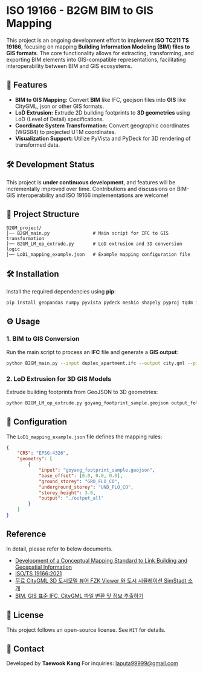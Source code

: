 # ISO 19166 - B2GM BIM to GIS Mapping

This project is an ongoing development effort to implement **ISO TC211 TS 19166**, focusing on mapping **Building Information Modeling (BIM) files to GIS formats**. The core functionality allows for extracting, transforming, and exporting BIM elements into GIS-compatible representations, facilitating interoperability between BIM and GIS ecosystems.

## 🚀 Features
- **BIM to GIS Mapping:** Convert **BIM** like IFC, geojson files into **GIS** like CityGML, json or other GIS formats.
- **LoD Extrusion:** Extrude 2D building footprints to **3D geometries** using LoD (Level of Detail) specifications.
- **Coordinate System Transformation:** Convert geographic coordinates (WGS84) to projected UTM coordinates.
- **Visualization Support:** Utilize PyVista and PyDeck for 3D rendering of transformed data.

## 🛠 Development Status
This project is **under continuous development**, and features will be incrementally improved over time. Contributions and discussions on BIM-GIS interoperability and ISO 19166 implementations are welcome!

## 📂 Project Structure
```
B2GM_project/
│── B2GM_main.py                # Main script for IFC to GIS transformation
│── B2GM_LM_op_extrude.py       # LoD extrusion and 3D conversion logic
│── LoD1_mapping_example.json   # Example mapping configuration file
```

## 🛠 Installation
Install the required dependencies using **pip**:
```bash
pip install geopandas numpy pyvista pydeck meshio shapely pyproj tqdm ifcopenshell
```

## ⚙️ Usage
### 1. **BIM to GIS Conversion**
Run the main script to process an **IFC** file and generate a **GIS output**:
```bash
python B2GM_main.py --input duplex_apartment.ifc --output city.gml --pipeline B2GM_example.json
```

### 2. **LoD Extrusion for 3D GIS Models**
Extrude building footprints from GeoJSON to 3D geometries:
```bash
python B2GM_LM_op_extrude.py goyang_footprint_sample.geojson output_folder LoD1_mapping_example.json
```

## 📌 Configuration
The `LoD1_mapping_example.json` file defines the mapping rules:
```json
{
    "CRS": "EPSG:4326",
    "geometry": [
        {
            "input": "goyang_footprint_sample.geojson",
            "base_offset": [0.0, 0.0, 0.0],
            "ground_storey": "GRO_FLO_CO",
            "underground_storey": "UND_FLO_CO",
            "storey_height": 3.0,
            "output": "./output_all"
        }
    ]
}
```

## Reference
In detail, please refer to below documents. 
- [Development of a Conceptual Mapping Standard to Link Building and Geospatial Information](https://www.mdpi.com/2220-9964/7/5/162)
- [ISO/TS 19166:2021](https://www.iso.org/standard/78899.html)
- [무료 CityGML 3D 도시모델 뷰어 FZK Viewer 와 도시 시뮬레이션 SimStadt 소개](https://daddynkidsmakers.blogspot.com/2024/10/citygml.html)
- [BIM, GIS 표준 IFC, CityGML 파일 변환 및 정보 추출하기](https://daddynkidsmakers.blogspot.com/2021/09/bim-to-gis.html)

## 📜 License
This project follows an open-source license. See `MIT` for details.

## 📧 Contact
Developed by **Taewook Kang**
For inquiries: laputa99999@gmail.com

